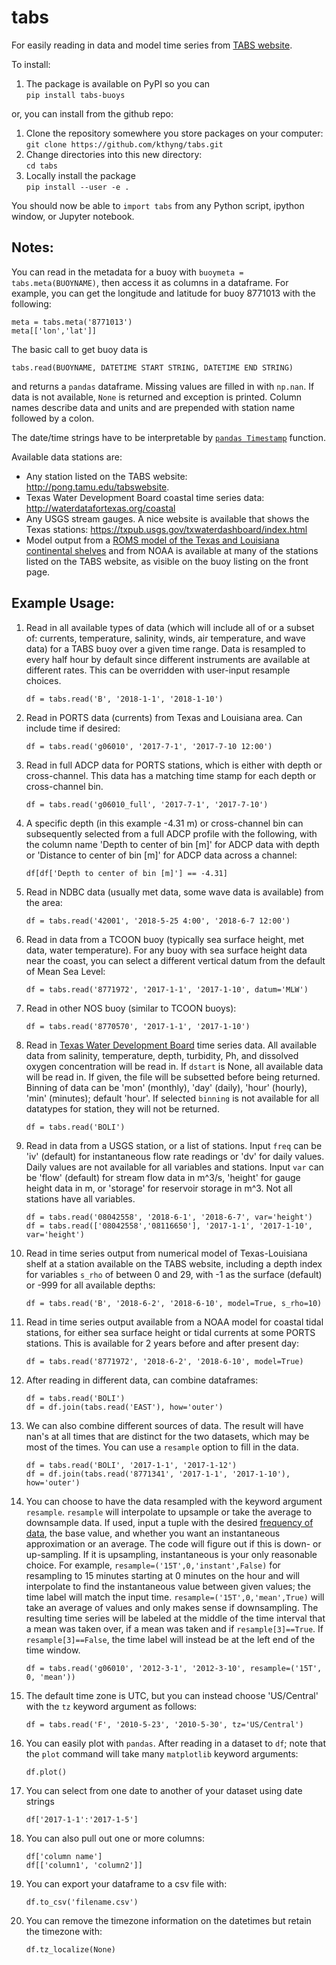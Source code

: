 # tabs
For easily reading in data and model time series from [TABS website](http://pong.tamu.edu/tabswebsite).

To install:

1. The package is available on PyPI so you can  
`pip install tabs-buoys`

or, you can install from the github repo:

1. Clone the repository somewhere you store packages on your computer:  
`git clone https://github.com/kthyng/tabs.git`
1. Change directories into this new directory:  
`cd tabs`
1. Locally install the package  
`pip install --user -e .`

You should now be able to `import tabs` from any Python script, ipython window, or Jupyter notebook.

## Notes:

You can read in the metadata for a buoy with
`buoymeta = tabs.meta(BUOYNAME)`, then access it as columns in a dataframe. For example, you can get the longitude and latitude for buoy 8771013 with the following:

`meta = tabs.meta('8771013')`  
`meta[['lon','lat']]`

The basic call to get buoy data is

`tabs.read(BUOYNAME, DATETIME START STRING, DATETIME END STRING)`

and returns a `pandas` dataframe. Missing values are filled in with `np.nan`. If data is not available, `None` is returned and exception is printed. Column names describe data and units and are prepended with station name followed by a colon.

The date/time strings have to be interpretable by [`pandas Timestamp`](https://pandas.pydata.org/pandas-docs/stable/generated/pandas.Timestamp.html) function.

Available data stations are:
* Any station listed on the TABS website: http://pong.tamu.edu/tabswebsite.
* Texas Water Development Board coastal time series data: http://waterdatafortexas.org/coastal
* Any USGS stream gauges. A nice website is available that shows the Texas stations: https://txpub.usgs.gov/txwaterdashboard/index.html
* Model output from a [ROMS model of the Texas and Louisiana continental shelves](http://pong.tamu.edu/tabswebsite/subpages/models.php) and from NOAA is available at many of the stations listed on the TABS website, as visible on the buoy listing on the front page.

## Example Usage:

1. Read in all available types of data (which will include all of or a subset of: currents, temperature, salinity, winds, air temperature, and wave data) for a TABS buoy over a given time range. Data is resampled to every half hour by default since different instruments are available at different rates. This can be overridden with user-input resample choices.

    `df = tabs.read('B', '2018-1-1', '2018-1-10')`

1. Read in PORTS data (currents) from Texas and Louisiana area. Can include time if desired:

    `df = tabs.read('g06010', '2017-7-1', '2017-7-10 12:00')`

1. Read in full ADCP data for PORTS stations, which is either with depth or cross-channel. This data has a matching time stamp for each depth or cross-channel bin.

    `df = tabs.read('g06010_full', '2017-7-1', '2017-7-10')`

1. A specific depth (in this example -4.31 m) or cross-channel bin can subsequently selected from a full ADCP profile with the following, with the column name 'Depth to center of bin [m]' for ADCP data with depth or 'Distance to center of bin [m]' for ADCP data across a channel:

    `df[df['Depth to center of bin [m]'] == -4.31]`

1. Read in NDBC data (usually met data, some wave data is available) from the area:

    `df = tabs.read('42001', '2018-5-25 4:00', '2018-6-7 12:00')`

1. Read in data from a TCOON buoy (typically sea surface height, met data, water temperature). For any buoy with sea surface height data near the coast, you can select a different vertical datum from the default of Mean Sea Level:

    `df = tabs.read('8771972', '2017-1-1', '2017-1-10', datum='MLW')`

1. Read in other NOS buoy (similar to TCOON buoys):

    `df = tabs.read('8770570', '2017-1-1', '2017-1-10')`

1. Read in [Texas Water Development Board](http://waterdatafortexas.org/coastal) time series data. All available data from salinity, temperature, depth, turbidity, Ph, and dissolved oxygen concentration will be read in. If `dstart` is None, all available data will be read in. If given, the file will be subsetted before being returned. Binning of data can be 'mon' (monthly), 'day' (daily), 'hour' (hourly), 'min' (minutes); default 'hour'. If selected `binning` is not available for all datatypes for station, they will not be returned.

    `df = tabs.read('BOLI')`

1. Read in data from a USGS station, or a list of stations. Input `freq` can be 'iv' (default) for instantaneous flow rate readings or 'dv' for daily values. Daily values are not available for all variables and stations. Input `var` can be 'flow' (default) for stream flow data in m^3/s, 'height' for gauge height data in m, or 'storage' for reservoir storage in m^3. Not all stations have all variables.

    `df = tabs.read('08042558', '2018-6-1', '2018-6-7', var='height')`  
    `df = tabs.read(['08042558','08116650'], '2017-1-1', '2017-1-10', var='height')`

1. Read in time series output from numerical model of Texas-Louisiana shelf at a station available on the TABS website, including a depth index for variables `s_rho` of between 0 and 29, with -1 as the surface (default) or -999 for all available depths:

    `df = tabs.read('B', '2018-6-2', '2018-6-10', model=True, s_rho=10)`

1. Read in time series output available from a NOAA model for coastal tidal stations, for either sea surface height or tidal currents at some PORTS stations. This is available for 2 years before and after present day:

    `df = tabs.read('8771972', '2018-6-2', '2018-6-10', model=True)`

1. After reading in different data, can combine dataframes:

    `df = tabs.read('BOLI')`  
    `df = df.join(tabs.read('EAST'), how='outer')`

1. We can also combine different sources of data. The result will have nan's at all times that are distinct for the two datasets, which may be most of the times. You can use a `resample` option to fill in the data.

    `df = tabs.read('BOLI', '2017-1-1', '2017-1-12')`  
    `df = df.join(tabs.read('8771341', '2017-1-1', '2017-1-10'), how='outer')`


1. You can choose to have the data resampled with the keyword argument `resample`. `resample` will interpolate to upsample or take the average to downsample data. If used, input a tuple with the desired [frequency of data](https://pandas.pydata.org/pandas-docs/stable/timeseries.html#timeseries-offset-aliases), the base value, and whether you want an instantaneous approximation or an average. The code will figure out if this is down- or up-sampling. If it is upsampling, instantaneous is your only reasonable choice. For example, `resample=('15T',0,'instant',False)` for resampling to 15 minutes starting at 0 minutes on the hour and will interpolate to find the instantaneous value between given values; the time label will match the input time. `resample=('15T',0,'mean',True)` will take an average of values and only makes sense if downsampling. The resulting time series will be labeled at the middle of the time interval that a mean was taken over, if a mean was taken and if `resample[3]==True`. If `resample[3]==False`, the time label will instead be at the left end of the time window.

    `df = tabs.read('g06010', '2012-3-1', '2012-3-10', resample=('15T', 0, 'mean'))`

1. The default time zone is UTC, but you can instead choose 'US/Central' with the `tz` keyword argument as follows:

    `df = tabs.read('F', '2010-5-23', '2010-5-30', tz='US/Central')`

1. You can easily plot with `pandas`. After reading in a dataset to `df`; note that the `plot` command will take many `matplotlib` keyword arguments:

    `df.plot()`

1. You can select from one date to another of your dataset using date strings

    `df['2017-1-1':'2017-1-5']`

1. You can also pull out one or more columns:

    `df['column name']`  
    `df[['column1', 'column2']]`

1. You can export your dataframe to a csv file with:

    `df.to_csv('filename.csv')`

1. You can remove the timezone information on the datetimes but retain the timezone with:

    `df.tz_localize(None)`
